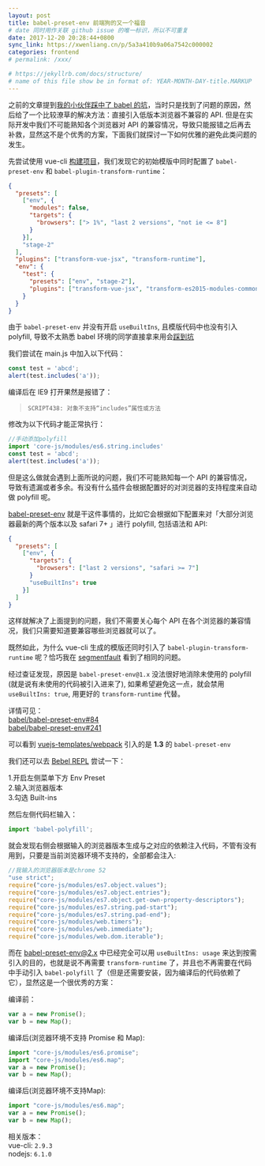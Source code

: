 ```yaml
---
layout: post
title: babel-preset-env 前端狗的又一个福音
# date 同时用作关联 github issue 的唯一标识，所以不可重复
date: 2017-12-20 20:28:44+0800
sync_link: https://xwenliang.cn/p/5a3a410b9a06a7542c000002
categories: frontend
# permalink: /xxx/

# https://jekyllrb.com/docs/structure/
# name of this file show be in format of: YEAR-MONTH-DAY-title.MARKUP
---
```



之前的文章提到[我的小伙伴踩中了 babel 的坑](https://xwenliang.github.io/frontend/2017/11/16/why-babel.html)，当时只是找到了问题的原因，然后给了一个比较潦草的解决方法：直接引入低版本浏览器不兼容的 API. 但是在实际开发中我们不可能熟知各个浏览器对 API 的兼容情况，导致只能报错之后再去补救，显然这不是个优秀的方案，下面我们就探讨一下如何优雅的避免此类问题的发生。  

先尝试使用 vue-cli [构建项目](https://github.com/xwenliang/xwenliang.github.io/tree/master/repro/test-vue-cli)，我们发现它的初始模版中同时配置了 `babel-preset-env` 和 `babel-plugin-transform-runtime`：  

```json
{
  "presets": [
    ["env", {
      "modules": false,
      "targets": {
        "browsers": ["> 1%", "last 2 versions", "not ie <= 8"]
      }
    }],
    "stage-2"
  ],
  "plugins": ["transform-vue-jsx", "transform-runtime"],
  "env": {
    "test": {
      "presets": ["env", "stage-2"],
      "plugins": ["transform-vue-jsx", "transform-es2015-modules-commonjs", "dynamic-import-node"]
    }
  }
}
```

由于 `babel-preset-env` 并没有开启 `useBuiltIns`, 且模版代码中也没有引入 polyfill, 导致不太熟悉 babel 环境的同学直接拿来用会[踩到坑](https://xwenliang.github.io/frontend/2017/11/16/why-babel.html)  

我们尝试在 main.js 中加入以下代码：  

```javascript
const test = 'abcd';
alert(test.includes('a'));
```

编译后在 IE9 打开果然是报错了：  

> `SCRIPT438: 对象不支持“includes”属性或方法`  

修改为以下代码才能正常执行：  

```javascript
//手动添加polyfill
import 'core-js/modules/es6.string.includes'
const test = 'abcd';
alert(test.includes('a'));
```

但是这么做就会遇到上面所说的问题，我们不可能熟知每一个 API 的兼容情况，导致有遗漏或者多余。有没有什么插件会根据配置好的对浏览器的支持程度来自动做 polyfill 呢。  

[babel-preset-env](https://babeljs.io/docs/plugins/preset-env/) 就是干这件事情的，比如它会根据如下配置来对「大部分浏览器最新的两个版本以及 safari 7+ 」进行 polyfill, 包括语法和 API:  

```json
{
  "presets": [
    ["env", {
      "targets": {
        "browsers": ["last 2 versions", "safari >= 7"]
      }
      "useBuiltIns": true
    }]
  ]
}
```

这样就解决了上面提到的问题，我们不需要关心每个 API 在各个浏览器的兼容情况，我们只需要知道要兼容哪些浏览器就可以了。  

既然如此，为什么 vue-cli 生成的模版还同时引入了 `babel-plugin-transform-runtime` 呢？恰巧我在 [segmentfault](https://segmentfault.com/q/1010000012181998) 看到了相同的问题。  

经过查证发现，原因是 `babel-preset-env@1.x` 没法很好地消除未使用的 polyfill (就是说有未使用的代码被引入进来了), 如果希望避免这一点，就会禁用 `useBuiltIns: true`, 用更好的 `transform-runtime` 代替。  

详情可见：  
[babel/babel-preset-env#84](https://github.com/babel/babel-preset-env/issues/84)  
[babel/babel-preset-env#241](https://github.com/babel/babel-preset-env/pull/241)  

可以看到 [vuejs-templates/webpack](https://github.com/vuejs-templates/webpack/blob/f93e45bb59e5a3438b6404cf77336f40d1c7fcb9/template/package.json#L92) 引入的是 **1.3** 的 `babel-preset-env`  

我们还可以去 [Bebel REPL](https://babeljs.io/repl) 尝试一下：  

1.开启左侧菜单下方 Env Preset  
2.输入浏览器版本  
3.勾选 Built-ins  

然后左侧代码栏输入：  

```javascript
import 'babel-polyfill';
```

就会发现右侧会根据输入的浏览器版本生成与之对应的依赖注入代码，不管有没有用到，只要是当前浏览器环境不支持的，全部都会注入:  

```javascript
//我输入的浏览器版本是chrome 52
"use strict";
require("core-js/modules/es7.object.values");
require("core-js/modules/es7.object.entries");
require("core-js/modules/es7.object.get-own-property-descriptors");
require("core-js/modules/es7.string.pad-start");
require("core-js/modules/es7.string.pad-end");
require("core-js/modules/web.timers");
require("core-js/modules/web.immediate");
require("core-js/modules/web.dom.iterable");
```

而在 [babel-preset-env@2.x](https://github.com/babel/babel/tree/master/packages/babel-preset-env) 中已经完全可以用 `useBuiltIns: usage` 来达到按需引入的目的，也就是说不再需要 `transform-runtime` 了，并且也不再需要在代码中手动引入 `babel-polyfill` 了（但是还需要安装，因为编译后的代码依赖了它），显然这是一个很优秀的方案：  

编译前：  

```javascript
var a = new Promise();
var b = new Map();
```

编译后(浏览器环境不支持 Promise 和 Map):  

```javascript
import "core-js/modules/es6.promise";
import "core-js/modules/es6.map";
var a = new Promise();
var b = new Map();
```

编译后(浏览器环境不支持Map):  

```javascript
import "core-js/modules/es6.map";
var a = new Promise();
var b = new Map();
```

相关版本：  
vue-cli: `2.9.3`  
nodejs: `6.1.0`  

